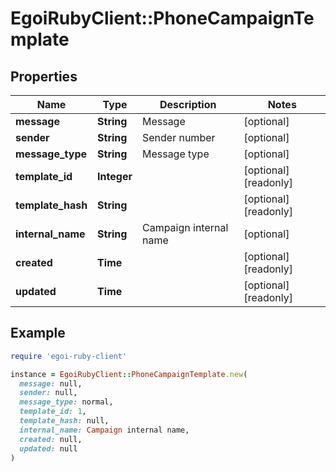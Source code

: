 # EgoiRubyClient::PhoneCampaignTemplate

## Properties

| Name | Type | Description | Notes |
| ---- | ---- | ----------- | ----- |
| **message** | **String** | Message | [optional] |
| **sender** | **String** | Sender number | [optional] |
| **message_type** | **String** | Message type | [optional] |
| **template_id** | **Integer** |  | [optional][readonly] |
| **template_hash** | **String** |  | [optional][readonly] |
| **internal_name** | **String** | Campaign internal name | [optional] |
| **created** | **Time** |  | [optional][readonly] |
| **updated** | **Time** |  | [optional][readonly] |

## Example

```ruby
require 'egoi-ruby-client'

instance = EgoiRubyClient::PhoneCampaignTemplate.new(
  message: null,
  sender: null,
  message_type: normal,
  template_id: 1,
  template_hash: null,
  internal_name: Campaign internal name,
  created: null,
  updated: null
)
```

